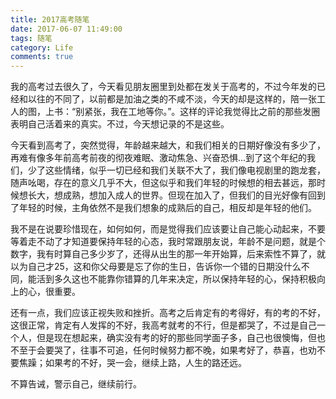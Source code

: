 ```yaml
---
title: 2017高考随笔
date: 2017-06-07 11:49:00
tags: 随笔
category: Life
comments: true
---
```


我的高考过去很久了，今天看见朋友圈里到处都在发关于高考的，不过今年发的已经和以往的不同了，以前都是加油之类的不咸不淡，今天的却是这样的，陪一张工人的图，上书：“别紧张，我在工地等你。”。这样的评论我觉得比之前的那些发圈表明自己活着来的真实。不过，今天想记录的不是这些。

<!-- more -->

今天看到高考了，突然觉得，年龄越来越大，和我们相关的日期好像没有多少了，再难有像多年前高考前夜的彻夜难眠、激动焦急、兴奋恐惧...到了这个年纪的我们，少了这些情绪，似乎一切已经和我们关联不大了，我们像电视剧里的跑龙套，随声吆喝，存在的意义几乎不大，但这似乎和我们年轻的时候想的相去甚远，那时候想长大，想成熟，想加入成人的世界。但现在加入了，但我们的目光好像有回到了年轻的时候，主角依然不是我们想象的成熟后的自己，相反却是年轻的他们。

我不是在说要珍惜现在，如何如何，而是觉得我们应该要让自己能心动起来，不要等着走不动了才知道要保持年轻的心态，我时常跟朋友说，年龄不是问题，就是个数字，我有时算自己多少岁了，还得从出生的那一年开始算，后来索性不算了，就以为自己才25，这和你父母要是忘了你的生日，告诉你一个错的日期没什么不同，能活到多久这也不能靠你错算的几年来决定，所以保持年轻的心，保持积极向上的心，很重要。

还有一点，我们应该正视失败和挫折。高考之后肯定有的考得好，有的考的不好，这很正常，肯定有人发挥的不好，我高考就考的不行，但是都哭了，不过是自己一个人，但是现在想起来，确实没有考的好的那些同学面子多，自己也很懊悔，但也不至于会要哭了，往事不可追，任何时候努力都不晚，如果考好了，恭喜，也劝不要焦躁；如果考的不好，哭一会，继续上路，人生的路还远。

不算告诫，警示自己，继续前行。



